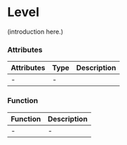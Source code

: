 # Level

(introduction here.)
### Attributes

|Attributes | Type | Description    |
|---    |---    |---    |
|-|-|
### Function

|Function   |Description    |
|---    |---    |
|-|-|